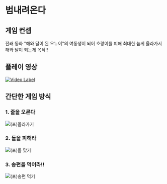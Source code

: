 # 범내려온다

## 게임 컨셉
전래 동화 "해와 달이 된 오누이"의 여동생이 되어 호랑이를 피해 최대한 높게 올라가서 해와 달이 되는게 목적!!

## 플레이 영상
[![Video Label](http://img.youtube.com/vi/ELa5dXsXFh0/0.jpg)](https://youtu.be/ELa5dXsXFh0?t=0s)

## 간단한 게임 방식

### 1. 줄을 오른다
![(포)올라가기](https://user-images.githubusercontent.com/77655332/224473448-e3bef4c8-66af-4719-85f6-adb2baebcb12.gif)

### 2. 돌을 피해라
![(포)돌 맞기](https://user-images.githubusercontent.com/77655332/224473732-e2c8e7a6-de8d-4c4b-841a-93b082ae0f43.gif)

### 3. 송편을 먹어라!!
![(포)송편 먹기](https://user-images.githubusercontent.com/77655332/224473806-e40848c1-1c6e-44e9-b430-129d04bc19f3.gif)
